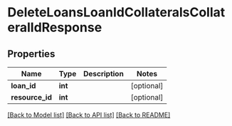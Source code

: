 # DeleteLoansLoanIdCollateralsCollateralIdResponse

## Properties
Name | Type | Description | Notes
------------ | ------------- | ------------- | -------------
**loan_id** | **int** |  | [optional] 
**resource_id** | **int** |  | [optional] 

[[Back to Model list]](../README.md#documentation-for-models) [[Back to API list]](../README.md#documentation-for-api-endpoints) [[Back to README]](../README.md)

